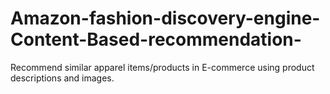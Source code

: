 # Amazon-fashion-discovery-engine-Content-Based-recommendation-
Recommend similar apparel items/products in E-commerce using product descriptions and images.
